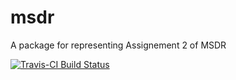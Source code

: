# msdr
A package for representing Assignement 2 of MSDR

[![Travis-CI Build Status](https://travis-ci.org/evandeilton/msdr.svg?branch=master)](https://travis-ci.org/evandeilton/msdr)
